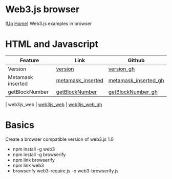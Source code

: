 # Web3.js browser  <!-- omit in toc --> 
([Up](..) [Home](..\..))
Web3.js examples in browser

# HTML and Javascript
  
| Feature           | Link                  | Github
| ---------         | -------               | ----------- 
| Version           | [version]             | [version_gh]
| Metamask inserted | [metamask_inserted]   | [metamask_inserted_gh]
| getBlockNumber    | [getBlockNumber]      | [getBlockNumber_gh]

| web3js_web | [web3js_web] | [web3js_web_gh]


[version]:           version.html
[web3js_web]:        web3js_web.html
[metamask_inserted]: metamask_inserted.html
[getBlockNumber]:    getBlockNumber.html

[version_gh]:            https://github.com/web3examples/ethereum/blob/master/web3js_browser/version.html
[web3js_web_gh]:         https://github.com/web3examples/ethereum/blob/master/web3js_browser/web3js_web.html
[metamask_inserted_gh]:  https://github.com/web3examples/ethereum/blob/master/web3js_browser/metamask_inserted.html
[getBlockNumber_gh]:     https://github.com/web3examples/ethereum/blob/master/web3js_browser/getBlockNumber.html

# Basics

Create a browser compatible version of web3.js 1.0
* npm install -g web3
* npm install -g browserify
* npm link browserify
* npm link web3
* browserify web3-require.js -o web3-browserify.js 


